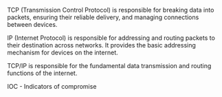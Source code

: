 TCP (Transmission Control Protocol) is responsible for breaking data into packets, ensuring their reliable delivery, and managing connections between devices.

IP (Internet Protocol) is responsible for addressing and routing packets to their destination across networks. It provides the basic addressing mechanism for devices on the internet.

TCP/IP is responsible for the fundamental data transmission and routing functions of the internet.

IOC - Indicators of compromise